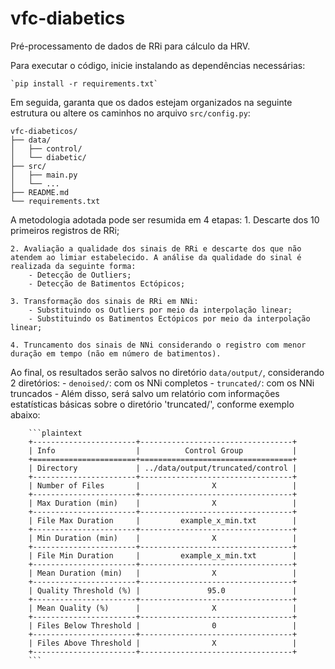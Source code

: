 # vfc-diabetics

Pré-processamento de dados de RRi para cálculo da HRV.

Para executar o código, inicie instalando as dependências necessárias:

    `pip install -r requirements.txt`

Em seguida, garanta que os dados estejam organizados na seguinte estrutura ou altere os caminhos no arquivo `src/config.py`:

```plaintext
vfc-diabeticos/
├── data/
│   ├── control/
│   └── diabetic/
├── src/
│   ├── main.py
│   └── ...
├── README.md
└── requirements.txt
```

A metodologia adotada pode ser resumida em 4 etapas:
    1. Descarte dos 10 primeiros registros de RRi;

    2. Avaliação a qualidade dos sinais de RRi e descarte dos que não atendem ao limiar estabelecido. A análise da qualidade do sinal é realizada da seguinte forma:
        - Detecção de Outliers;
        - Detecção de Batimentos Ectópicos;

    3. Transformação dos sinais de RRi em NNi:
        - Substituindo os Outliers por meio da interpolação linear;
        - Substituindo os Batimentos Ectópicos por meio da interpolação linear;
    
    4. Truncamento dos sinais de NNi considerando o registro com menor duração em tempo (não em número de batimentos).

Ao final, os resultados serão salvos no diretório `data/output/`, considerando 2 diretórios:
    - `denoised/`: com os NNi completos
    - `truncated/`: com os NNi truncados
    - Além disso, será salvo um relatório com informações estatísticas básicas sobre o diretório 'truncated/', conforme exemplo abaixo:

        ```plaintext
        +-----------------------+----------------------------------+
        | Info                  |          Control Group           |
        +=======================+==================================+
        | Directory             | ../data/output/truncated/control |
        +-----------------------+----------------------------------+
        | Number of Files       |                X                 |
        +-----------------------+----------------------------------+
        | Max Duration (min)    |                X                 |
        +-----------------------+----------------------------------+
        | File Max Duration     |         example_x_min.txt        |
        +-----------------------+----------------------------------+
        | Min Duration (min)    |                X                 |
        +-----------------------+----------------------------------+
        | File Min Duration     |         example_x_min.txt        |
        +-----------------------+----------------------------------+
        | Mean Duration (min)   |                X                 |
        +-----------------------+----------------------------------+
        | Quality Threshold (%) |               95.0               |
        +-----------------------+----------------------------------+
        | Mean Quality (%)      |                X                 |
        +-----------------------+----------------------------------+
        | Files Below Threshold |                0                 |
        +-----------------------+----------------------------------+
        | Files Above Threshold |                X                 |
        +-----------------------+----------------------------------+
        ```
